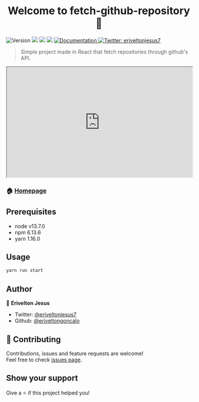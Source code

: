 <h1 align="center">Welcome to fetch-github-repository 👋</h1>
<p>
  <img alt="Version" src="https://img.shields.io/badge/version-1.0.0-blue.svg?cacheSeconds=2592000" />
  <img src="https://img.shields.io/badge/node-v13.7.0-blue.svg" />
  <img src="https://img.shields.io/badge/npm-6.13.6-blue.svg" />
  <img src="https://img.shields.io/badge/yarn-1.16.0-blue.svg" />
  <a href="https://github.com/eriveltongoncalo/fetch-github-repository#readme" target="_blank">
    <img alt="Documentation" src="https://img.shields.io/badge/documentation-yes-brightgreen.svg" />
  </a>
  <a href="https://twitter.com/eriveltonjesus7" target="_blank">
    <img alt="Twitter: eriveltonjesus7" src="https://img.shields.io/twitter/follow/eriveltonjesus7.svg?style=social" />
  </a>
</p>

> Simple project made in React that fetch repositories through github's API.

<iframe src="https://gfycat.com/ifr/CheapGargantuanGavial" style="width:100%; height:300px;"></iframe>


### 🏠 [Homepage](https://github.com/eriveltongoncalo/fetch-github-repository#readme)

## Prerequisites

- node v13.7.0
- npm 6.13.6
- yarn 1.16.0

## Usage

```sh
yarn run start
```

## Author

👤 **Erivelton Jesus**

* Twitter: [@eriveltonjesus7](https://twitter.com/eriveltonjesus7)
* Github: [@eriveltongoncalo](https://github.com/eriveltongoncalo)

## 🤝 Contributing

Contributions, issues and feature requests are welcome!<br />Feel free to check [issues page](https://github.com/eriveltongoncalo/fetch-github-repository/issues). 

## Show your support

Give a ⭐️ if this project helped you!

